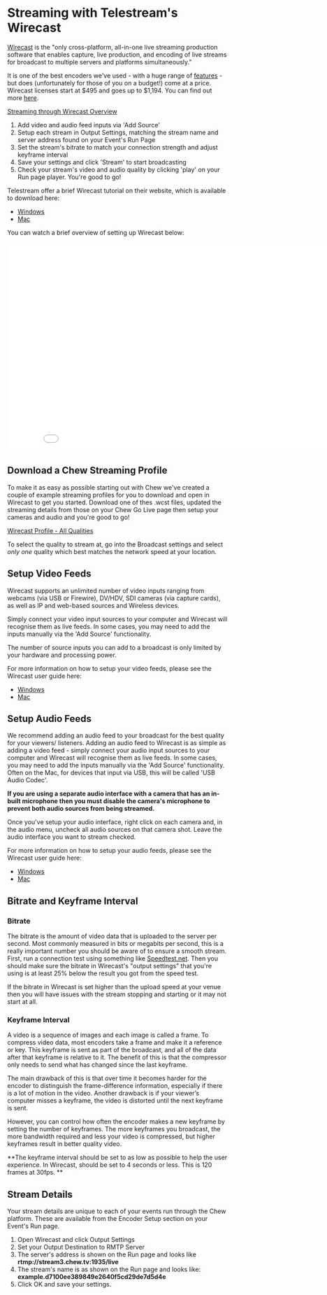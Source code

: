 # Streaming with Telestream's Wirecast

[Wirecast](http://www.telestream.net/wirecast/overview.htm) is the "only cross-platform, all-in-one live streaming production software that enables capture, live production, and encoding of live streams for broadcast to multiple servers and platforms simultaneously."

It is one of the best encoders we've used - with a huge range of [features](http://www.telestream.net/wirecast/features.htm) - but does (unfortunately for those of you on a budget!) come at a price. Wirecast licenses start at $495 and goes up to $1,194. You can find out more [here](http://www.telestream.net/wirecast/store.asp). 

<u>Streaming through Wirecast Overview</u>

1. Add video and audio feed inputs via 'Add Source'
2. Setup each stream in Output Settings, matching the stream name and server address found on your Event's Run Page
3. Set the stream's bitrate to match your connection strength and adjust keyframe interval
4. Save your settings and click 'Stream' to start broadcasting 
5. Check your stream's video and audio quality by clicking 'play' on your Run page player. You're good to go!

Telestream offer a brief Wirecast tutorial on their website, which is available to download here:

- [Windows](http://www.telestream.net/pdfs/user-guides/Wirecast-5-Tutorial-Windows.pdf)
- [Mac](http://www.telestream.net/pdfs/user-guides/Wirecast-5-Tutorial-Mac.pdf)

You can watch a brief overview of setting up Wirecast below:

<iframe width="853" height="480" src="//www.youtube.com/embed/ITVX8Er_Klk?rel=0" frameborder="0" allowfullscreen></iframe>

## Download a Chew Streaming Profile

To make it as easy as possible starting out with Chew we've created a couple of example streaming profiles for you to download and open in Wirecast to get you started. Download one of thes .wcst files, updated the streaming details from those on your Chew Go Live page then setup your cameras and audio and you're good to go!

[Wirecast Profile - All Qualities](/r/encoder_setup/downloads/wirecast_all.wcst)

To select the quality to stream at, go into the Broadcast settings and select _only one_ quality which best matches the network speed at your location.

## Setup Video Feeds

Wirecast supports an unlimited number of video inputs ranging from webcams (via USB or Firewire), DV/HDV, SDI cameras (via capture cards), as well as IP and web-based sources and Wireless devices. 

Simply connect your video input sources to your computer and Wirecast will recognise them as live feeds. In some cases, you may need to add the inputs manually via the 'Add Source' functionality.

The number of source inputs you can add to a broadcast is only limited by your hardware and processing power.

For more information on how to setup your video feeds, please see the Wirecast user guide here: 

- [Windows](http://www.telestream.net/pdfs/user-guides/Wirecast-5-User-Guide-Windows.pdf)
- [Mac](http://www.telestream.net/pdfs/user-guides/Wirecast-5-User-Guide-Mac.pdf)


## Setup Audio Feeds

We recommend adding an audio feed to your broadcast for the best quality for your viewers/ listeners. Adding an audio feed to Wirecast is as simple as adding a video feed - simply connect your audio input sources to your computer and Wirecast will recognise them as live feeds. In some cases, you may need to add the inputs manually via the 'Add Source' functionality. Often on the Mac, for devices that input via USB, this will be called 'USB Audio Codec'.

__If you are using a separate audio interface with a camera that has an in-built microphone then you must disable the camera's microphone to prevent both audio sources from being streamed.__ 

Once you've setup your audio interface, right click on each camera and, in the audio menu, uncheck all audio sources on that camera shot. Leave the audio interface you want to stream checked.

For more information on how to setup your audio feeds, please see the Wirecast user guide here: 

- [Windows](http://www.telestream.net/pdfs/user-guides/Wirecast-5-User-Guide-Windows.pdf)
- [Mac](http://www.telestream.net/pdfs/user-guides/Wirecast-5-User-Guide-Mac.pdf)


## Bitrate and Keyframe Interval

### Bitrate

The bitrate is the amount of video data that is uploaded to the server per second. Most commonly measured in bits or megabits per second, this is a really important number you should be aware of to ensure a smooth stream. First, run a connection test using something like [Speedtest.net](http://speedtest.net/). Then you should make sure the bitrate in Wirecast's "output settings" that you're using is at least 25% below the result you got from the speed test.

If the bitrate in Wirecast is set higher than the upload speed at your venue then you will have issues with the stream stopping and starting or it may not start at all.


### Keyframe Interval

A video is a sequence of images and each image is called a frame. To compress video data, most encoders take a frame and make it a reference or key. This keyframe is sent as part of the broadcast, and all of the data after that keyframe is relative to it. The benefit of this is that the compressor only needs to send what has changed since the last keyframe. 

The main drawback of this is that over time it becomes harder for the encoder to distinguish the frame-difference information, especially if there is a lot of motion in the video. Another drawback is if your viewer’s computer misses a keyframe, the video is distorted until the next keyframe is sent. 

However, you can control how often the encoder makes a new keyframe by setting the number of keyframes. The more keyframes you broadcast, the more bandwidth required and less your video is compressed, but higher keyframes result in better quality video. 

**The keyframe interval should be set to as low as possible to help the user experience. In Wirecast, should be set to 4 seconds or less. This is 120 frames at 30fps. **

## Stream Details

Your stream details are unique to each of your events run through the Chew platform. These are available from the Encoder Setup section on your Event's Run page.

1. Open Wirecast and click Output Settings
2. Set your Output Destination to RMTP Server
3. The server's address is shown on the Run page and looks like **rtmp://stream3.chew.tv:1935/live**
4. The stream's name is as shown on the Run page and looks like: **example.d7100ee389849e2640f5cd29de7d5d4e**
5. Click OK and save your settings.